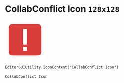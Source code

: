 # CollabConflict Icon `128x128`
<img src="/img/CollabConflict%20Icon.png" width=128 height=128>

``` CSharp
EditorGUIUtility.IconContent("CollabConflict Icon")
```
```
CollabConflict Icon
```
